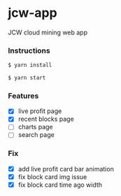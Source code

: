 # jcw-app

JCW cloud mining web app

### Instructions

```bash
$ yarn install

$ yarn start
```

### Features

-   [x] live profit page
-   [x] recent blocks page
-   [ ] charts page
-   [ ] search page

### Fix

-   [x] add live profit card bar animation
-   [x] fix block card img issue
-   [x] fix block card time ago width
